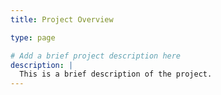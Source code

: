 ```yaml
---
title: Project Overview

type: page

# Add a brief project description here
description: |
  This is a brief description of the project.
---
```


